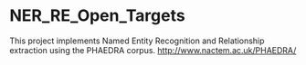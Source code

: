 # NER_RE_Open_Targets

This project implements Named Entity Recognition and Relationship extraction using the PHAEDRA corpus. 
http://www.nactem.ac.uk/PHAEDRA/